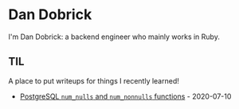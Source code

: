 # Dan Dobrick
I'm Dan Dobrick: a backend engineer who mainly works in Ruby.

## TIL
A place to put writeups for things I recently learned!
- [PostgreSQL `num_nulls` and `num_nonnulls` functions](til/postgres_null_functions.md) - 2020-07-10

<!--
Here are some ideas to get you started:

- 🔭 I’m currently working on ...
- 🌱 I’m currently learning ...
- 👯 I’m looking to collaborate on ...
- 🤔 I’m looking for help with ...
- 💬 Ask me about ...
- 📫 How to reach me: ...
- 😄 Pronouns: ...
- ⚡ Fun fact: ...
-->
